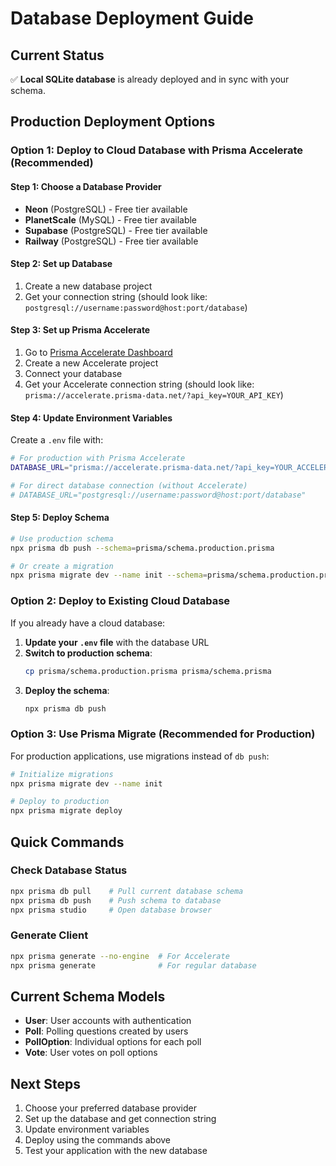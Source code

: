 # Database Deployment Guide

## Current Status
✅ **Local SQLite database** is already deployed and in sync with your schema.

## Production Deployment Options

### Option 1: Deploy to Cloud Database with Prisma Accelerate (Recommended)

#### Step 1: Choose a Database Provider
- **Neon** (PostgreSQL) - Free tier available
- **PlanetScale** (MySQL) - Free tier available  
- **Supabase** (PostgreSQL) - Free tier available
- **Railway** (PostgreSQL) - Free tier available

#### Step 2: Set up Database
1. Create a new database project
2. Get your connection string (should look like: `postgresql://username:password@host:port/database`)

#### Step 3: Set up Prisma Accelerate
1. Go to [Prisma Accelerate Dashboard](https://console.prisma.io/)
2. Create a new Accelerate project
3. Connect your database
4. Get your Accelerate connection string (should look like: `prisma://accelerate.prisma-data.net/?api_key=YOUR_API_KEY`)

#### Step 4: Update Environment Variables
Create a `.env` file with:
```bash
# For production with Prisma Accelerate
DATABASE_URL="prisma://accelerate.prisma-data.net/?api_key=YOUR_ACCELERATE_API_KEY"

# For direct database connection (without Accelerate)
# DATABASE_URL="postgresql://username:password@host:port/database"
```

#### Step 5: Deploy Schema
```bash
# Use production schema
npx prisma db push --schema=prisma/schema.production.prisma

# Or create a migration
npx prisma migrate dev --name init --schema=prisma/schema.production.prisma
```

### Option 2: Deploy to Existing Cloud Database

If you already have a cloud database:

1. **Update your `.env` file** with the database URL
2. **Switch to production schema**:
   ```bash
   cp prisma/schema.production.prisma prisma/schema.prisma
   ```
3. **Deploy the schema**:
   ```bash
   npx prisma db push
   ```

### Option 3: Use Prisma Migrate (Recommended for Production)

For production applications, use migrations instead of `db push`:

```bash
# Initialize migrations
npx prisma migrate dev --name init

# Deploy to production
npx prisma migrate deploy
```

## Quick Commands

### Check Database Status
```bash
npx prisma db pull    # Pull current database schema
npx prisma db push    # Push schema to database
npx prisma studio     # Open database browser
```

### Generate Client
```bash
npx prisma generate --no-engine  # For Accelerate
npx prisma generate              # For regular database
```

## Current Schema Models
- **User**: User accounts with authentication
- **Poll**: Polling questions created by users
- **PollOption**: Individual options for each poll
- **Vote**: User votes on poll options

## Next Steps
1. Choose your preferred database provider
2. Set up the database and get connection string
3. Update environment variables
4. Deploy using the commands above
5. Test your application with the new database
